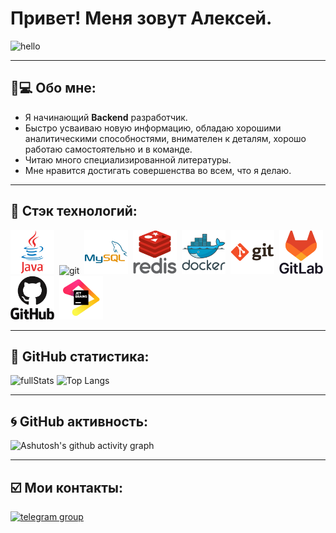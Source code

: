 # Привет! Меня зовут Алексей. 

![hello](https://gifki.su/Uploads/Media/Feb20/Sun16/482/5fe136a0.gif)
_____
## :bear::computer: Обо мне:
- Я начинающий **Backend** разработчик. 
- Быстро усваиваю новую информацию, обладаю хорошими аналитическими способностями, внимателен к деталям, хорошо работаю самостоятельно и в команде. 
- Читаю много специализированной литературы. 
- Мне нравится достигать совершенства во всем, что я делаю.
_____
## :star2: Стэк технологий:
<div>
  <img src="https://github.com/devicons/devicon/blob/master/icons/java/java-original-wordmark.svg" title="java" alt="git" width="70" height="70"/>&nbsp
   <img src="https://www.infosupport.com/wp-content/uploads/logo-maven.png" title="maven" alt="git" width="80" height="80"/>&nbsp
  <img src="https://github.com/devicons/devicon/blob/master/icons/mysql/mysql-original-wordmark.svg" title="mysql" alt="git" width="70" height="70"/>&nbsp
  <img src="https://github.com/devicons/devicon/blob/master/icons/redis/redis-original-wordmark.svg" title="reddis" alt="git" width="70" height="70"/>&nbsp
  <img src="https://github.com/devicons/devicon/blob/master/icons/docker/docker-original-wordmark.svg" title="docker" alt="git" width="70" height="70"/>&nbsp
  <img src="https://github.com/devicons/devicon/blob/master/icons/git/git-original-wordmark.svg" title="git" alt="git" width="70" height="70"/>&nbsp
  <img src="https://github.com/devicons/devicon/blob/master/icons/gitlab/gitlab-original-wordmark.svg" title="gitLab" alt="gitLab" width="70" height="70"/>&nbsp
  <img src="https://github.com/devicons/devicon/blob/master/icons/github/github-original-wordmark.svg" title="gitHub" alt="gitHub" width="70" height="70"/>&nbsp
  <img src="https://github.com/devicons/devicon/blob/master/icons/jetbrains/jetbrains-original.svg" title="jetBrains" alt="gitHub" width="70" height="70"/>&nbsp
</div>

______
## :gem: GitHub статистика:
![fullStats](https://github-readme-stats.vercel.app/api?username=AlekseiGunko&show_icons=true&theme=tokyonight)
![Top Langs](https://github-readme-stats.vercel.app/api/top-langs/?username=AlekseiGunko&layout=compact)
_____
## :cyclone: GitHub активность: 
![Ashutosh's github activity graph](https://github-readme-activity-graph.cyclic.app/graph?username=AlekseiGunko&theme=tokyo-night)
_____
## :ballot_box_with_check: Мои контакты:
 <div>
    <a href="https://t.me/aleksei_gun" target="_blank">
      <img src="https://cdn-icons-png.flaticon.com/512/2111/2111646.png" width="70" height="70" alt="telegram group" />
    </a>
  </div>
